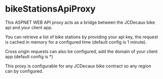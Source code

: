 bikeStationsApiProxy
====================

This ASPNET WEB API proxy acts as a bridge between the JCDecaux bike api and your client app.

You can retrieve a list of bike stations by providing your api key, the request is cached in memory for a configured time (default config is 1 minute).

Cross origin requests can also be configured, add the domain of your client app (default config is *)

This proxy is configurable for any JCDecaux bike contract so any region can by configured.



